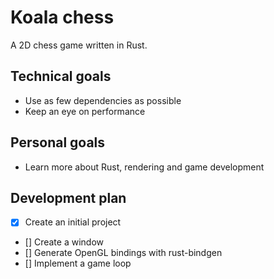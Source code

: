 # Koala chess
A 2D chess game written in Rust.

## Technical goals
- Use as few dependencies as possible
- Keep an eye on performance

## Personal goals
- Learn more about Rust, rendering and game development

## Development plan
- [x] Create an initial project
- [] Create a window
- [] Generate OpenGL bindings with rust-bindgen
- [] Implement a game loop

